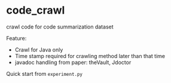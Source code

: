 # code_crawl
crawl code for code summarization dataset

Feature:
- Crawl for Java only
- Time stamp required for crawling method later than that time 
- javadoc handling from  paper: theVault, Jdoctor
 
Quick start from `experiment.py`